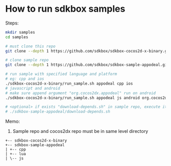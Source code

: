
# How to run sdkbox samples

Steps:

~~~bash
mkdir samples
cd samples

# must clone this repo
git clone --depth 1 https://github.com/sdkbox/sdkbox-cocos2d-x-binary.git

# clone sample repo
git clone --depth 1 https://github.com/sdkbox/sdkbox-sample-appodeal.git

# run sample with specified language and platform
# eg: cpp and ios
./sdkbox-cocos2d-x-binary/run_sample.sh appodeal cpp ios
# javascript and android
# make sure append argument "org.cocos2dx.appodeal" run on android
./sdkbox-cocos2d-x-binary/run_sample.sh appodeal js android org.cocos2dx.appodeal

# <optional> if exists "download-depends.sh" in sample repo, execute it
# ./sdkbox-sample-appodeal/download-depends.sh

~~~

Memo:

1.  Sample repo and cocos2dx repo must be in same level directory

~~~
+-- sdkbox-cocos2d-x-binary
+-- sdkbox-sample-appodeal
| +-- cpp
| +-- lua
| \-- js
~~~
